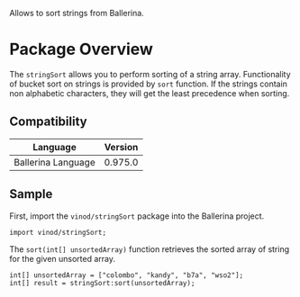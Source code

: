 Allows to sort strings from Ballerina.

# Package Overview

The `stringSort` allows you to perform sorting of a string array. Functionality of bucket sort on strings is provided by `sort` function. If the strings contain non alphabetic characters, they will get the least precedence when sorting.

## Compatibility

|      Language                           |       Version                  |
|  :---------------------------:  |  :---------------------------: |
|  Ballerina Language             |   0.975.0                      |

## Sample

First, import the `vinod/stringSort` package into the Ballerina project.

```ballerina
import vinod/stringSort;
```

The `sort(int[] unsortedArray)` function retrieves the sorted array of string for the given unsorted array.
```ballerina
int[] unsortedArray = ["colombo", "kandy", "b7a", "wso2"];
int[] result = stringSort:sort(unsortedArray);
```
